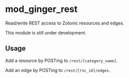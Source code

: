 mod_ginger_rest
===============

Read/write REST access to Zotonic resources and edges.

This module is still under development. 

Usage
-----

Add a resource by POSTing to `/rest/[category_name]`.

Add an edge by POSTing to `/rest/[rsc_id]/edges`.
